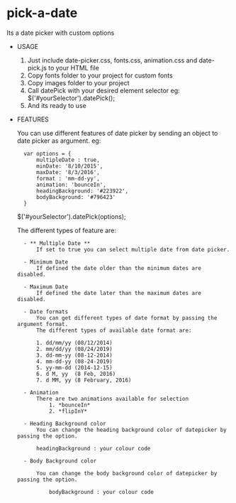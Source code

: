 # pick-a-date
Its a date picker with custom options

- USAGE

	1. Just include date-picker.css, fonts.css, animation.css and date-pick.js to your HTML file
	2. Copy fonts folder to your project for custom fonts
	3. Copy images folder to your project
	4. Call datePick with your desired element selector
		eg: $('#yourSelector').datePick();
	5. And its ready to use

- FEATURES

	You can use different features of date picker by sending an object to date picker as argument. eg:

	 	var options = {
			multipleDate : true,
			minDate: '8/10/2015',
			maxDate: '8/3/2016',
			format : 'mm-dd-yy',
			animation: 'bounceIn',
			headingBackground: '#223922',
			bodyBackground: '#796423'
		}
	$('#yourSelector').datePick(options);

	The different types of feature are:

		- ** Multiple Date ** 
			If set to true you can select multiple date from date picker.

		- Minimum Date 
			If defined the date older than the minimum dates are disabled.

		- Maximum Date 
			If defined the date later than the maximum dates are disabled.

		- Date formats
			You can get different types of date format by passing the argument format. 
			The different types of available date format are:

			1. dd/mm/yy (08/12/2014) 
			2. mm/dd/yy (08/24/2019) 
			3. dd-mm-yy (08-12-2014) 
			4. mm-dd-yy (08-24-2019) 
			5. yy-mm-dd (2014-12-15)
			6. d M, yy  (8 Feb, 2016)
			7. d MM, yy (8 February, 2016)

		- Animation 
			There are two animations available for selection
				1. *bounceIn*
				2. *flipInY*

		- Heading Background color
			You can change the heading background color of datepicker by passing the option. 

			headingBackground : your colour code

		- Body Background color

			You can change the body background color of datepicker by passing the option. 

				bodyBackground : your colour code


